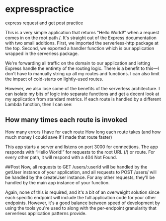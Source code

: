 # expresspractice
express request and get post practice 

This is a very simple application that returns "Hello World!" when a request comes in on the root path /.
It's straight out of the Express documentation with two small additions. First, we imported the serverless-http package at the top. Second, we exported a handler function which is our application wrapped in the serverless package.

We're forwarding all traffic on the domain to our application and letting Express handle the entirety of the routing logic. There is a benefit to this—I don't have to manually string up all my routes and functions. I can also limit the impact of cold-starts on lightly-used routes.

However, we also lose some of the benefits of the serverless architecture. I can isolate my bits of logic into separate functions and get a decent look at my application from standard metrics. If each route is handled by a different Lambda function, then I can see:

## How many times each route is invoked
How many errors I have for each route
How long each route takes (and how much money I could save if I made that route faster)

This app starts a server and listens on port 3000 for connections. The app responds with “Hello World!” for requests to the root URL (/) or route. For every other path, it will respond with a 404 Not Found.

##Post
Now, all requests to GET /users/:userId will be handled by the getUser instance of your application, and all requests to 
POST /users/ will be handled by the createUser instance. For any other requests, they'll be handled by the main app instance of your function.

Again, none of this is required, and it's a bit of an overweight solution since each specific endpoint will include the full application code for your other endpoints. 
However, it's a good balance between speed of development by using the tools you're used to along with the per-endpoint granularity that serverless application patterns provide.

